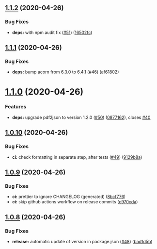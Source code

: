 ## [1.1.2](https://github.com/adrienjoly/npm-pdfreader/compare/v1.1.1...v1.1.2) (2020-04-26)


### Bug Fixes

* **deps:** with npm audit fix ([#51](https://github.com/adrienjoly/npm-pdfreader/issues/51)) ([16502fc](https://github.com/adrienjoly/npm-pdfreader/commit/16502fce29af76ebf8216e17aafb388a54326b6c))

## [1.1.1](https://github.com/adrienjoly/npm-pdfreader/compare/v1.1.0...v1.1.1) (2020-04-26)


### Bug Fixes

* **deps:** bump acorn from 6.3.0 to 6.4.1 ([#46](https://github.com/adrienjoly/npm-pdfreader/issues/46)) ([af61802](https://github.com/adrienjoly/npm-pdfreader/commit/af61802d1430adab8c9c56588d8a5b565910bd3a))

# [1.1.0](https://github.com/adrienjoly/npm-pdfreader/compare/v1.0.10...v1.1.0) (2020-04-26)


### Features

* **deps:** upgrade pdf2json to version 1.2.0 ([#50](https://github.com/adrienjoly/npm-pdfreader/issues/50)) ([0877162](https://github.com/adrienjoly/npm-pdfreader/commit/08771623aa7bf228b4a39e763e38614e79dca10c)), closes [#40](https://github.com/adrienjoly/npm-pdfreader/issues/40)

## [1.0.10](https://github.com/adrienjoly/npm-pdfreader/compare/v1.0.9...v1.0.10) (2020-04-26)


### Bug Fixes

* **ci:** check formatting in separate step, after tests ([#49](https://github.com/adrienjoly/npm-pdfreader/issues/49)) ([9129b8a](https://github.com/adrienjoly/npm-pdfreader/commit/9129b8a4f860fbc674fd7485c7c0661c0344a71d))

## [1.0.9](https://github.com/adrienjoly/npm-pdfreader/compare/v1.0.8...v1.0.9) (2020-04-26)


### Bug Fixes

* **ci:** prettier to ignore CHANGELOG (generated) ([8bcf776](https://github.com/adrienjoly/npm-pdfreader/commit/8bcf77674a6e472c791accca4d8385e8462679b6))
* **ci:** skip github actions workflow on release commits ([c970cda](https://github.com/adrienjoly/npm-pdfreader/commit/c970cda451a3a3b53c9d42c721524b22a7714544))

## [1.0.8](https://github.com/adrienjoly/npm-pdfreader/compare/v1.0.7...v1.0.8) (2020-04-26)


### Bug Fixes

* **release:** automatic update of version in package.json ([#48](https://github.com/adrienjoly/npm-pdfreader/issues/48)) ([bad1d5b](https://github.com/adrienjoly/npm-pdfreader/commit/bad1d5bfce1c55b503cca3380c3187fb071b6056))
